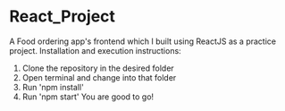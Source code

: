 # React_Project
A Food ordering app's frontend which I built using ReactJS as a practice project. 
Installation and execution instructions:
  1. Clone the repository in the desired folder
  2. Open terminal and change into that folder
  3. Run 'npm install'
  4. Run 'npm start'
You are good to go!
